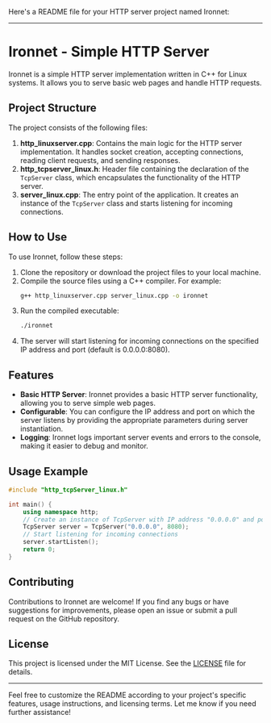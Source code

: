 Here's a README file for your HTTP server project named Ironnet:

---

# Ironnet - Simple HTTP Server

Ironnet is a simple HTTP server implementation written in C++ for Linux systems. It allows you to serve basic web pages and handle HTTP requests.

## Project Structure

The project consists of the following files:

1. **http_linuxserver.cpp**: Contains the main logic for the HTTP server implementation. It handles socket creation, accepting connections, reading client requests, and sending responses.
2. **http_tcpserver_linux.h**: Header file containing the declaration of the `TcpServer` class, which encapsulates the functionality of the HTTP server.
3. **server_linux.cpp**: The entry point of the application. It creates an instance of the `TcpServer` class and starts listening for incoming connections.

## How to Use

To use Ironnet, follow these steps:

1. Clone the repository or download the project files to your local machine.
2. Compile the source files using a C++ compiler. For example:
   ```bash
   g++ http_linuxserver.cpp server_linux.cpp -o ironnet
   ```
3. Run the compiled executable:
   ```bash
   ./ironnet
   ```
4. The server will start listening for incoming connections on the specified IP address and port (default is 0.0.0.0:8080).

## Features

- **Basic HTTP Server**: Ironnet provides a basic HTTP server functionality, allowing you to serve simple web pages.
- **Configurable**: You can configure the IP address and port on which the server listens by providing the appropriate parameters during server instantiation.
- **Logging**: Ironnet logs important server events and errors to the console, making it easier to debug and monitor.

## Usage Example

```cpp
#include "http_tcpServer_linux.h"

int main() {
    using namespace http;
    // Create an instance of TcpServer with IP address "0.0.0.0" and port 8080
    TcpServer server = TcpServer("0.0.0.0", 8080);
    // Start listening for incoming connections
    server.startListen();
    return 0;
}
```

## Contributing

Contributions to Ironnet are welcome! If you find any bugs or have suggestions for improvements, please open an issue or submit a pull request on the GitHub repository.

## License

This project is licensed under the MIT License. See the [LICENSE](LICENSE) file for details.

---

Feel free to customize the README according to your project's specific features, usage instructions, and licensing terms. Let me know if you need further assistance!
